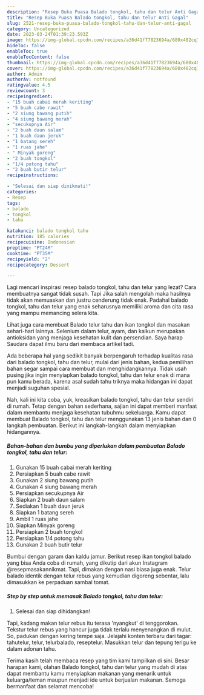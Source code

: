 ```yaml
---
description: "Resep Buka Puasa Balado tongkol, tahu dan telur Anti Gagal"
title: "Resep Buka Puasa Balado tongkol, tahu dan telur Anti Gagal"
slug: 2521-resep-buka-puasa-balado-tongkol-tahu-dan-telur-anti-gagal
category: Uncategorized
date: 2023-03-24T01:39:23.593Z
image: https://img-global.cpcdn.com/recipes/a36d41f77823694a/680x482cq70/balado-tongkol-tahu-dan-telur-foto-resep-utama.jpg
hideToc: false
enableToc: true
enableTocContent: false
thumbnail: https://img-global.cpcdn.com/recipes/a36d41f77823694a/680x482cq70/balado-tongkol-tahu-dan-telur-foto-resep-utama.jpg
cover: https://img-global.cpcdn.com/recipes/a36d41f77823694a/680x482cq70/balado-tongkol-tahu-dan-telur-foto-resep-utama.jpg
author: Admin
authorAv: notfound
ratingvalue: 4.5
reviewcount: 3
recipeingredient:
- "15 buah cabai merah keriting"
- "5 buah cabe rawit"
- "2 siung bawang putih"
- "4 siung bawang merah"
- "secukupnya Air"
- "2 buah daun salam"
- "1 buah daun jeruk"
- "1 batang sereh"
- "1 ruas jahe"
- " Minyak goreng"
- "2 buah tongkol"
- "1/4 potong tahu"
- "2 buah butir telur"
recipeinstructions:

- "Selesai dan siap dinikmati!"
categories:
- Resep
tags:
- balado
- tongkol
- tahu

katakunci: balado tongkol tahu 
nutrition: 185 calories
recipecuisine: Indonesian
preptime: "PT24M"
cooktime: "PT35M"
recipeyield: "2"
recipecategory: Dessert

---
```



Lagi mencari inspirasi resep balado tongkol, tahu dan telur yang lezat? Cara membuatnya sangat tidak susah. Tapi Jika salah mengolah maka hasilnya tidak akan memuaskan dan justru cenderung tidak enak. Padahal balado tongkol, tahu dan telur yang enak seharusnya memiliki aroma dan cita rasa yang mampu memancing selera kita.


Lihat juga cara membuat Balado telur tahu dan ikan tongkol dan masakan sehari-hari lainnya. Selenium dalam telur, ayam, dan kalkun merupakan antioksidan yang menjaga kesehatan kulit dan persendian. Saya harap Saudara dapat ilmu baru dari membaca artikel tadi.

Ada beberapa hal yang sedikit banyak berpengaruh terhadap kualitas rasa dari balado tongkol, tahu dan telur, mulai dari jenis bahan, kedua pemilihan bahan segar sampai cara membuat dan menghidangkannya. Tidak usah pusing jika ingin menyiapkan balado tongkol, tahu dan telur enak di mana pun kamu berada, karena asal sudah tahu triknya maka hidangan ini dapat menjadi suguhan spesial.


Nah, kali ini kita coba, yuk, kreasikan balado tongkol, tahu dan telur sendiri di rumah. Tetap dengan bahan sederhana, sajian ini dapat memberi manfaat dalam membantu menjaga kesehatan tubuhmu sekeluarga. Kamu dapat membuat Balado tongkol, tahu dan telur menggunakan 13 jenis bahan dan 0 langkah pembuatan. Berikut ini langkah-langkah dalam menyiapkan hidangannya.

<!--inarticleads1-->

##### Bahan-bahan dan bumbu yang diperlukan dalam pembuatan Balado tongkol, tahu dan telur:

1. Gunakan 15 buah cabai merah keriting
1. Persiapkan 5 buah cabe rawit
1. Gunakan 2 siung bawang putih
1. Gunakan 4 siung bawang merah
1. Persiapkan secukupnya Air
1. Siapkan 2 buah daun salam
1. Sediakan 1 buah daun jeruk
1. Siapkan 1 batang sereh
1. Ambil 1 ruas jahe
1. Siapkan  Minyak goreng
1. Persiapkan 2 buah tongkol
1. Persiapkan 1/4 potong tahu
1. Gunakan 2 buah butir telur


Bumbui dengan garam dan kaldu jamur. Berikut resep ikan tongkol balado yang bisa Anda coba di rumah, yang dikutip dari akun Instagram @resepmasakannikmat. Tapi, dimakan dengan nasi biasa juga enak. Telur balado identik dengan telur rebus yang kemudian digoreng sebentar, lalu dimasukkan ke perpaduan sambal tomat. 

<!--inarticleads2-->

##### Step by step untuk memasak Balado tongkol, tahu dan telur:


1. Selesai dan siap dihidangkan!

Tapi, kadang makan telur rebus itu terasa &#39;nyangkut&#39; di tenggorokan. Tekstur telur rebus yang hancur juga tidak terlalu menyenangkan di mulut. So, padukan dengan kering tempe saja. Jelajahi konten terbaru dari tagar: tahutelur, telur, telurbalado, reseptelur. Masukkan telur dan tepung terigu ke dalam adonan tahu. 

Terima kasih telah membaca resep yang tim kami tampilkan di sini. Besar harapan kami, olahan Balado tongkol, tahu dan telur yang mudah di atas dapat membantu kamu menyiapkan makanan yang menarik untuk keluarga/teman maupun menjadi ide untuk berjualan makanan. Semoga bermanfaat dan selamat mencoba!
